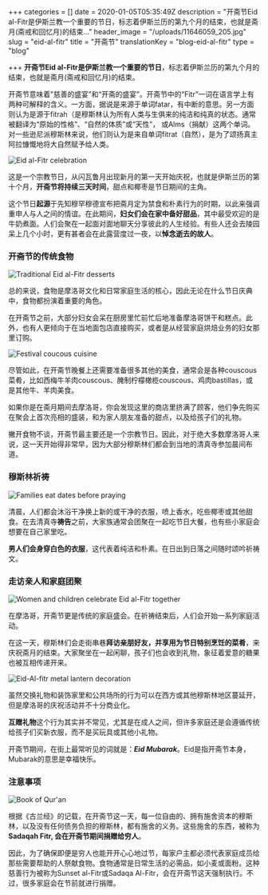 +++
categories = []
date = 2020-01-05T05:35:49Z
description = "开斋节Eid al-Fitr是伊斯兰教一个重要的节日，标志着伊斯兰历的第九个月的结束，也就是斋月(斋戒和回忆月)的结束..."
header_image = "/uploads/11646059_205.jpg"
slug = "eid-al-fitr"
title = "开斋节"
translationKey = "blog-eid-al-fitr"
type = "blog"

+++
**开斋节Eid al-Fitr是伊斯兰教一个重要的节日**，标志着伊斯兰历的第九个月的结束，也就是斋月(斋戒和回忆月)的结束。

开斋节意味着"慈善的盛宴”和“开斋的盛宴”。开斋节中的“Fitr”一词在语言学上有两种可解释的含义。一方面，据说是来源于单词fatar，有中断的意思。另一方面则认为是源于fitrah（是穆斯林认为所有人类与生俱来的纯洁和纯真的状态。通常被翻译为“原始的性格”、“自然的体质”或“天性”， 或Alms（捐献）这两个单词。对一些逊尼派穆斯林来说，他们则认为是来自单词fitrat（自然），是为了颂扬真主阿拉慷慨地将大自然赋予给人类。

![Eid al-Fitr celebration](/uploads/1200px-Prière_de_Tarawih_dans_la_Grande_Mosquée_de_Kairouan._Ramadan_2012.jpg "Eid al-Fitr celebration")

这是一个宗教节日，从闪瓦鲁月出现新月的第一天开始庆祝，也就是伊斯兰历的第十个月，**开斋节将持续三天时间**，甜点和椰枣是节日期间的主角。

这个节日**起源**于先知穆罕穆德宣布把斋月定为禁食和朴素行为的时期，以此来强调重申人与人之间的情谊。在此期间，**妇女们会在家中备好甜品**，其中最受欢迎的是牛奶煮面。人们会聚在一起面对面地聊天分享彼此的人生经验。有些人还会去陵园呆上几个小时，更有甚者会在此露营度过一夜，以**悼念逝去的故人**。

### **开斋节的传统食物**

![Traditional Eid al-Fitr desserts](/uploads/1578203387729.jpg "Traditional Eid al-Fitr desserts")

总的来说，食物是摩洛哥文化和日常家庭生活的核心，因此无论在什么节日庆典中，食物都扮演着重要的角色。

在开斋节之前，大部分妇女会呆在厨房里忙前忙后地准备摩洛哥饼干和糕点。此外，也有人更倾向于在当地面包店直接购买，或者是从经营家庭烘焙业务的妇女那里订购。

![Festival coucous cuisine](/uploads/1578195946638.jpg "Festival coucous cuisine")

尽管如此，在开斋节晚餐上还需要准备很多其他的美食，通常会是各种couscous菜肴，比如西梅牛羊肉couscous、腌制柠檬橄榄couscous、鸡肉bastillas，或是其他牛、羊肉美食。

如果你是在斋月期间去摩洛哥，你会发现这里的商店里挤满了顾客，他们争先购买在聚会上首次亮相的盛装，和为家人朋友准备的甜点，以及给孩子们的礼物。

撇开食物不谈，开斋节最主要还是一个宗教节日。因此，对于绝大多数摩洛哥人来说，这一天开始得非常早，因为大部分穆斯林们都会到当地的清真寺参加晨间布道。

### **穆斯林祈祷**

![Families eat dates before praying](/uploads/1578196714595.jpg "Families eat dates before praying")

清晨，人们都会沐浴干净换上新的或干净的衣服，喷上香水，吃些椰枣或其他甜食。在去清真寺**祷告**之前，大家族通常会团聚在一起吃节日大餐，也有些小家庭会想要在自己家里吃。

**男人们会身穿白色的衣服**，这代表着纯洁和朴素。在日出到日落之间随时颂吟祈祷文。

### **走访亲人和家庭团聚**

![Women and children celebrate Eid al-Fitr together](/uploads/20170901_2_25527944_25451854.jpg "Women and children celebrate Eid al-Fitr together")

在摩洛哥，开斋节更是传统的家庭盛会。在祈祷结束后，人们会开始一系列家庭活动。

在这一天，穆斯林们会走街串巷**拜访亲朋好友，并享用为节日特别烹饪的菜肴**，来庆祝斋月的结束。大家聚坐在一起闲聊，孩子们也会收到礼物，象征着爱意的糖果也被互相传递开来。

![Eid-Al-fitr metal lantern decoration](/uploads/lantern-3346144_1280.jpg "Eid-Al-fitr metal lantern decoration")

虽然交换礼物和装饰家里和公共场所的行为可以在西方或其他穆斯林地区蔓延开，但是摩洛哥的庆祝活动并不十分商业化。

**互赠礼物**这个行为其实并不常见，尤其是在成人之间，但许多家庭还是会遵循传统给孩子们买新衣服，而不是买玩具或其他小礼物。

开斋节期间，在街上最常听见的词就是：**_Eid Mubarak_**。Eid是指开斋节本身，Mubarak的意思是幸福快乐。

### **注意事项**

![Book of Qur'an](/uploads/1578195923191.jpg "Book of Qur'an")

根据《古兰经》的记载，在开斋节这一天，每一位自由的、拥有施舍资本的穆斯林，以及没有任何债务负担的穆斯林，都有施舍的义务。这些施舍的东西，被称为**Sadaqah Fitr, 会在开斋节期间捐赠给穷人**。

因此，为了确保即便是穷人也能开开心心地过节，每家户主都必须代表家庭成员给那些需要帮助的人祭献食物。食物通常是日常生活的必需品，如小麦或面粉。这种慈善行为被称为Sunset al-Fitr或Sadaqa Al-Fitr，会在开斋节这天强制执行。不过，很多家庭会在节前就进行捐赠。
